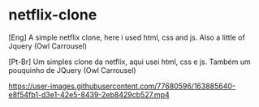 # netflix-clone
[Eng] A simple netflix clone, here i used html, css and js. Also a little of Jquery (Owl Carrousel)

[Pt-Br] Um simples clone da netflix, aqui usei html, css e js. Também um pouquinho de JQuery (Owl Carrousel)

https://user-images.githubusercontent.com/77680596/163885640-e8f54fb1-d3e1-42e5-8439-2eb8429cb527.mp4

